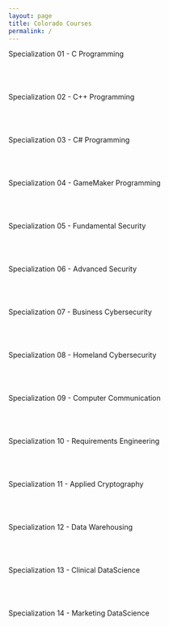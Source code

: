 ```yaml
---
layout: page
title: Colorado Courses
permalink: /
---
```


<div class="block" style="grid-template-columns: 1fr 1fr;">
  <div class="btn text">
    <div class="btn name">Specialization 01 - C Programming</div>
    <div class="row" style="grid-template-columns: 1fr 1fr 1fr 1fr;">
      <a href="/06-Colorado/CO01/" class="btn box1"><br></a>
      <a href="/06-Colorado/CO02/" class="btn box2"><br></a>
      <a href="/06-Colorado/CO03/" class="btn box3"><br></a>
      <a href="/06-Colorado/CO04/" class="btn box3"><br></a>
    </div>
  </div>
  <div class="btn text">
    <div class="btn name">Specialization 02 - C++ Programming</div>
    <div class="row" style="grid-template-columns: 1fr 1fr 1fr 1fr;">
      <a href="/06-Colorado/CO01/" class="btn box1"><br></a>
      <a href="/06-Colorado/CO02/" class="btn box2"><br></a>
      <a href="/06-Colorado/CO03/" class="btn box3"><br></a>
      <a href="/06-Colorado/CO04/" class="btn box3"><br></a>
    </div>
  </div>
</div>

<div class="block" style="grid-template-columns: 1fr 1fr;">
  <div class="btn text">
    <div class="btn name">Specialization 03 - C# Programming</div>
    <div class="row" style="grid-template-columns: 1fr 1fr 1fr 1fr;">
      <a href="/06-Colorado/CO01/" class="btn box1"><br></a>
      <a href="/06-Colorado/CO02/" class="btn box2"><br></a>
      <a href="/06-Colorado/CO03/" class="btn box3"><br></a>
      <a href="/06-Colorado/CO04/" class="btn box3"><br></a>
    </div>
  </div>
  <div class="btn text">
    <div class="btn name">Specialization 04 - GameMaker Programming</div>
    <div class="row" style="grid-template-columns: 1fr 1fr 1fr 1fr;">
      <a href="/06-Colorado/CO01/" class="btn box1"><br></a>
      <a href="/06-Colorado/CO02/" class="btn box2"><br></a>
      <a href="/06-Colorado/CO03/" class="btn box3"><br></a>
      <a href="/06-Colorado/CO04/" class="btn box3"><br></a>
    </div>
  </div>
</div>

<div class="block" style="grid-template-columns: 1fr 1fr;">
  <div class="btn text">
    <div class="btn name">Specialization 05 - Fundamental Security</div>
    <div class="row" style="grid-template-columns: 1fr 1fr 1fr 1fr;">
      <a href="/06-Colorado/CO01/" class="btn box1"><br></a>
      <a href="/06-Colorado/CO02/" class="btn box2"><br></a>
      <a href="/06-Colorado/CO03/" class="btn box3"><br></a>
      <a href="/06-Colorado/CO04/" class="btn box3"><br></a>
    </div>
  </div>
  <div class="btn text">
    <div class="btn name">Specialization 06 - Advanced Security</div>
    <div class="row" style="grid-template-columns: 1fr 1fr 1fr 1fr;">
      <a href="/06-Colorado/CO01/" class="btn box1"><br></a>
      <a href="/06-Colorado/CO02/" class="btn box2"><br></a>
      <a href="/06-Colorado/CO03/" class="btn box3"><br></a>
      <a href="/06-Colorado/CO04/" class="btn box3"><br></a>
    </div>
  </div>
</div>

<div class="block" style="grid-template-columns: 1fr 1fr;">
  <div class="btn text">
    <div class="btn name">Specialization 07 - Business Cybersecurity</div>
    <div class="row" style="grid-template-columns: 1fr 1fr 1fr 1fr;">
      <a href="/06-Colorado/CO01/" class="btn box1"><br></a>
      <a href="/06-Colorado/CO02/" class="btn box2"><br></a>
      <a href="/06-Colorado/CO03/" class="btn box3"><br></a>
      <a href="/06-Colorado/CO04/" class="btn box3"><br></a>
    </div>
  </div>
  <div class="btn text">
    <div class="btn name">Specialization 08 - Homeland Cybersecurity</div>
    <div class="row" style="grid-template-columns: 1fr 1fr 1fr 1fr;">
      <a href="/06-Colorado/CO01/" class="btn box1"><br></a>
      <a href="/06-Colorado/CO02/" class="btn box2"><br></a>
      <a href="/06-Colorado/CO03/" class="btn box3"><br></a>
      <a href="/06-Colorado/CO04/" class="btn box3"><br></a>
    </div>
  </div>
</div>

<div class="block" style="grid-template-columns: 1fr 1fr;">
  <div class="btn text">
    <div class="btn name">Specialization 09 - Computer Communication</div>
    <div class="row" style="grid-template-columns: 1fr 1fr 1fr 1fr;">
      <a href="/06-Colorado/CO01/" class="btn box1"><br></a>
      <a href="/06-Colorado/CO02/" class="btn box2"><br></a>
      <a href="/06-Colorado/CO03/" class="btn box3"><br></a>
      <a href="/06-Colorado/CO04/" class="btn box3"><br></a>
    </div>
  </div>
  <div class="btn text">
    <div class="btn name">Specialization 10 - Requirements Engineering</div>
    <div class="row" style="grid-template-columns: 1fr 1fr 1fr 1fr;">
      <a href="/06-Colorado/CO01/" class="btn box1"><br></a>
      <a href="/06-Colorado/CO02/" class="btn box2"><br></a>
      <a href="/06-Colorado/CO03/" class="btn box3"><br></a>
      <a href="/06-Colorado/CO04/" class="btn box3"><br></a>
    </div>
  </div>
</div>

<div class="block" style="grid-template-columns: 1fr 1fr;">
  <div class="btn text">
    <div class="btn name">Specialization 11 - Applied Cryptography</div>
    <div class="row" style="grid-template-columns: 1fr 1fr 1fr 1fr;">
      <a href="/06-Colorado/CO01/" class="btn box1"><br></a>
      <a href="/06-Colorado/CO02/" class="btn box2"><br></a>
      <a href="/06-Colorado/CO03/" class="btn box3"><br></a>
      <a href="/06-Colorado/CO04/" class="btn box3"><br></a>
    </div>
  </div>
  <div class="btn text">
    <div class="btn name">Specialization 12 - Data Warehousing</div>
    <div class="row" style="grid-template-columns: 1fr 1fr 1fr 1fr;">
      <a href="/06-Colorado/CO01/" class="btn box1"><br></a>
      <a href="/06-Colorado/CO02/" class="btn box2"><br></a>
      <a href="/06-Colorado/CO03/" class="btn box3"><br></a>
      <a href="/06-Colorado/CO04/" class="btn box3"><br></a>
    </div>
  </div>
</div>

<div class="block" style="grid-template-columns: 1fr 1fr;">
  <div class="btn text">
    <div class="btn name">Specialization 13 - Clinical DataScience</div>
    <div class="row" style="grid-template-columns: 1fr 1fr 1fr 1fr;">
      <a href="/06-Colorado/CO01/" class="btn box1"><br></a>
      <a href="/06-Colorado/CO02/" class="btn box2"><br></a>
      <a href="/06-Colorado/CO03/" class="btn box3"><br></a>
      <a href="/06-Colorado/CO04/" class="btn box3"><br></a>
    </div>
  </div>
  <div class="btn text">
    <div class="btn name">Specialization 14 - Marketing DataScience</div>
    <div class="row" style="grid-template-columns: 1fr 1fr 1fr 1fr;">
      <a href="/06-Colorado/CO01/" class="btn box1"><br></a>
      <a href="/06-Colorado/CO02/" class="btn box2"><br></a>
      <a href="/06-Colorado/CO03/" class="btn box3"><br></a>
      <a href="/06-Colorado/CO04/" class="btn box3"><br></a>
    </div>
  </div>
</div>